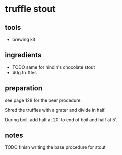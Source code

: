 # truffle stout

## tools

- brewing kit

## ingredients

- TODO same for hindin's chocolate stout
- 40g truffles

## preparation

see page 128 for the beer procedure.

Shred the truffles with a grater and divide in half.

During boil, add half at 20' to end of boil and half at 5'.

## notes

TODO finish writing the base procedure for stout
